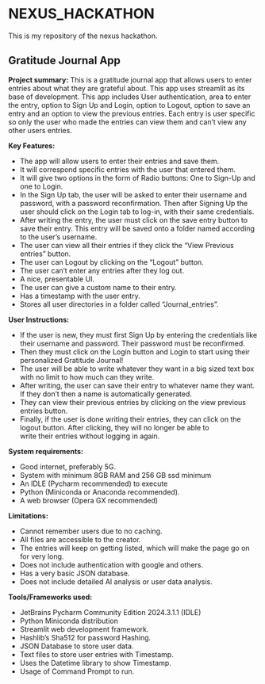 # NEXUS_HACKATHON
This is my repository of the nexus hackathon.

## Gratitude Journal App
**Project summary:** This is a gratitude journal app that allows users to enter entries about what they are grateful about. This app uses streamlit as its base of development. This app includes User authentication, area to enter the entry, option to Sign Up and Login, option to Logout, option to save an entry and an option to view the previous entries. Each entry is user specific so only the user who made the entries can view them and can’t view any other users entries.

**Key Features:** 
- The app will allow users to enter their entries and save them.
- It will correspond specific entries with the user that entered them.
- It will give two options in the form of Radio buttons: One to Sign-Up and one to Login.
- In the Sign Up tab, the user will be asked to enter their username and password, with a password reconfirmation. Then after Signing Up the 
  user should click on the Login tab to log-in, with their same credentials.
- After writing the entry, the user must click on the save entry button to save their entry. This entry will be saved onto a folder named 
  according to the user’s username.
- The user can view all their entries if they click the “View Previous entries” button.
- The user can Logout by clicking on the “Logout” button.
- The user can’t enter any entries after they log out.
- A nice, presentable UI.
- The user can give a custom name to their entry.
- Has a timestamp with the user entry.
- Stores all user directories in a folder called “Journal_entries”.

**User Instructions:**
- If the user is new, they must first Sign Up by entering the credentials like their username and password. Their password must be reconfirmed.
- Then they must click on the Login button and Login to start using their personalized Gratitude Journal!
- The user will be able to write whatever they want in a big sized text box with no limit to how much can they write.
- After writing, the user can save their entry to whatever name they want. If they don’t then a name is automatically generated.
- They can view their previous entries by clicking on the view previous entries button.
- Finally, if the user is done writing their entries, they can click on the logout button. After clicking, they will no longer be able to     
  write their entries without logging in again.

**System requirements:**
 - Good internet, preferably 5G.
 - System with minimum 8GB RAM and 256 GB ssd minimum
 - An IDLE (Pycharm recommended) to execute
 - Python (Miniconda or Anaconda recommended).
 - A web browser (Opera GX recommended)

**Limitations:**
 - Cannot remember users due to no caching.
 - All files are accessible to the creator.
 - The entries will keep on getting listed, which will make the page go on for very long.
 - Does not include authentication with google and others.
 - Has a very basic JSON database.
 - Does not include detailed AI analysis or user data analysis.

**Tools/Frameworks used:**
 - JetBrains Pycharm Community Edition 2024.3.1.1 (IDLE)
 - Python Miniconda distribution
 - Streamlit web development framework.
 - Hashlib’s Sha512 for password Hashing.
 - JSON Database to store user data.
 - Text files to store user entries with Timestamp.
 - Uses the Datetime library to show Timestamp.
 - Usage of Command Prompt to run.
